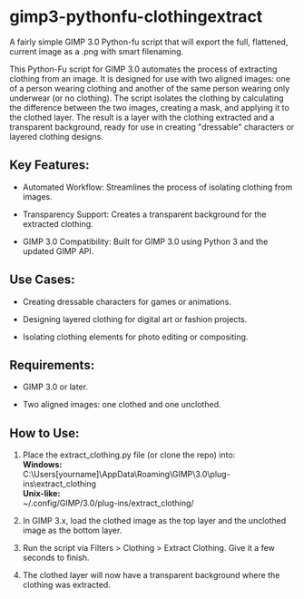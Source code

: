 # gimp3-pythonfu-clothingextract
A fairly simple GIMP 3.0 Python-fu script that will export the full, flattened, current image as a .png with smart filenaming.

This Python-Fu script for GIMP 3.0 automates the process of extracting clothing from an image. It is designed for use with two aligned images: one of a person wearing clothing and another of the same person wearing only underwear (or no clothing). The script isolates the clothing by calculating the difference between the two images, creating a mask, and applying it to the clothed layer. The result is a layer with the clothing extracted and a transparent background, ready for use in creating "dressable" characters or layered clothing designs.

## Key Features:
- Automated Workflow: Streamlines the process of isolating clothing from images.

- Transparency Support: Creates a transparent background for the extracted clothing.

- GIMP 3.0 Compatibility: Built for GIMP 3.0 using Python 3 and the updated GIMP API.

## Use Cases:
- Creating dressable characters for games or animations.

- Designing layered clothing for digital art or fashion projects.

- Isolating clothing elements for photo editing or compositing.

## Requirements:
- GIMP 3.0 or later.

- Two aligned images: one clothed and one unclothed.

## How to Use:
1. Place the extract_clothing.py file (or clone the repo) into:  
**Windows:**  
C:\Users\[yourname]\AppData\Roaming\GIMP\3.0\plug-ins\extract_clothing  
**Unix-like:**  
~/.config/GIMP/3.0/plug-ins/extract_clothing/

2. In GIMP 3.x, load the clothed image as the top layer and the unclothed image as the bottom layer.

3. Run the script via Filters > Clothing > Extract Clothing. Give it a few seconds to finish.

4. The clothed layer will now have a transparent background where the clothing was extracted.